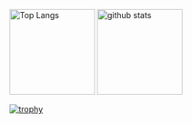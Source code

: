 <p align="left"> 
  <img alt="Top Langs" height="150px" src="https://github-readme-stats.vercel.app/api/top-langs/?username=matsuurayuki1219&layout=compact&count_private=true&show_icons=true&theme=onedark" />
  <img alt="github stats" height="150px" src="https://github-readme-stats.vercel.app/api?username=matsuurayuki1219&count_private=true&show_icons=true&show_icons=true&theme=onedark" />
</p>

[![trophy](https://github-profile-trophy.vercel.app/?username=matsuurayuki1219&theme=onedark&column=7
)](https://github.com/ryo-ma/github-profile-trophy)
